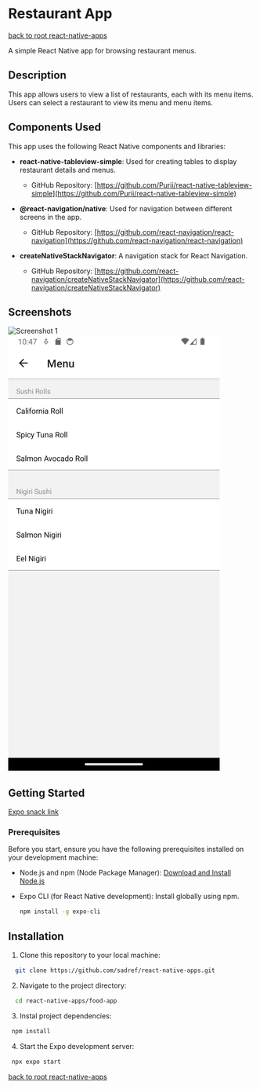 # Restaurant App
[back to root react-native-apps](https://github.com/sadref/react-native-apps)

A simple React Native app for browsing restaurant menus.

## Description

This app allows users to view a list of restaurants, each with its menu items. Users can select a restaurant to view its menu and menu items.

## Components Used

This app uses the following React Native components and libraries:

* **react-native-tableview-simple**: Used for creating tables to display restaurant details and menus.
   - GitHub Repository: [https://github.com/Purii/react-native-tableview-simple](https://github.com/Purii/react-native-tableview-simple)

* **@react-navigation/native**: Used for navigation between different screens in the app.
   - GitHub Repository: [https://github.com/react-navigation/react-navigation](https://github.com/react-navigation/react-navigation)

* **createNativeStackNavigator**: A navigation stack for React Navigation.
   - GitHub Repository: [https://github.com/react-navigation/createNativeStackNavigator](https://github.com/react-navigation/createNativeStackNavigator)

## Screenshots
![Screenshot 1](images/screenshots/screen1.gif)
![Screenshot 3](images/screenshots/screenshot2.png)

## Getting Started

 [Expo snack link](https://snack.expo.dev/@sadref/food-app?platform=web)

### Prerequisites

Before you start, ensure you have the following prerequisites installed on your development machine:

- Node.js and npm (Node Package Manager): [Download and Install Node.js](https://nodejs.org/)
- Expo CLI (for React Native development): Install globally using npm.

  ```bash
  npm install -g expo-cli
## Installation

1. Clone this repository to your local machine:

```bash
  git clone https://github.com/sadref/react-native-apps.git
```
2. Navigate to the project directory:

```bash
  cd react-native-apps/food-app
```
3. Instal project dependencies:

```bash
 npm install
```

4. Start the Expo development server:

```bash
 npx expo start
```

[back to root react-native-apps](https://github.com/sadref/react-native-apps)